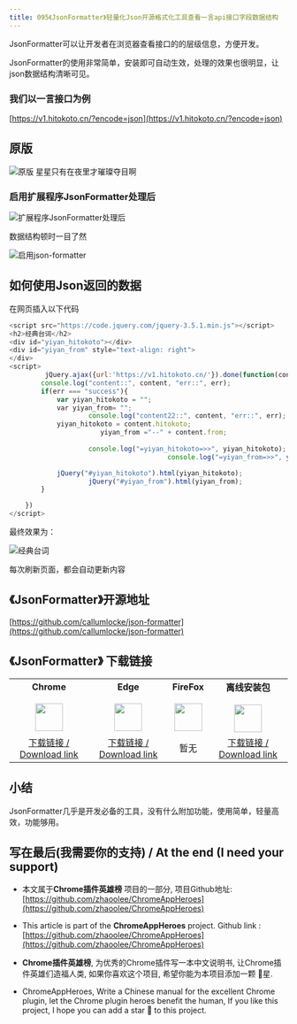 ```yaml
---
title: 095《JsonFormatter》轻量化Json开源格式化工具查看一言api接口字段数据结构
---
```


JsonFormatter可以让开发者在浏览器查看接口的的层级信息，方便开发。



JsonFormatter的使用非常简单，安装即可自动生效，处理的效果也很明显，让json数据结构清晰可见。




### 我们以一言接口为例

[https://v1.hitokoto.cn/?encode=json](https://v1.hitokoto.cn/?encode=json)



## 原版



![原版 星星只有在夜里才璀璨夺目啊](https://cdn.fangyuanxiaozhan.com/assets/16136139047321Ehk5Px3.png)

### 启用扩展程序JsonFormatter处理后



![扩展程序JsonFormatter处理后](https://cdn.fangyuanxiaozhan.com/assets/1613613990520CFHtn3pb.png)

数据结构顿时一目了然

![启用json-formatter](https://cdn.fangyuanxiaozhan.com/assets/1613616381100e0Zf185w.gif)

## 如何使用Json返回的数据



在网页插入以下代码


```javascript
<script src="https://code.jquery.com/jquery-3.5.1.min.js"></script>
<h2>经典台词</h2>
<div id="yiyan_hitokoto"></div>
<div id="yiyan_from" style="text-align: right">
</div>
<script>
		 jQuery.ajax({url:'https://v1.hitokoto.cn/'}).done(function(content,err){
        console.log("content::", content, "err::", err);
        if(err === "success"){
            var yiyan_hitokoto = "";
            var yiyan_from= "";
					console.log("content22::", content, "err::", err);
            yiyan_hitokoto = content.hitokoto;
					   yiyan_from ="--" + content.from;
					
					console.log("=yiyan_hitokoto=>>", yiyan_hitokoto);
										console.log("=yiyan_from=>>", yiyan_from);

            jQuery("#yiyan_hitokoto").html(yiyan_hitokoto);
					jQuery("#yiyan_from").html(yiyan_from);
        }

    })
</script>
```


最终效果为：

![经典台词](https://cdn.fangyuanxiaozhan.com/assets/1613615517184bwRGhd3M.png)



每次刷新页面，都会自动更新内容




## 《JsonFormatter》开源地址



[https://github.com/callumlocke/json-formatter](https://github.com/callumlocke/json-formatter)



## 《JsonFormatter》 下载链接

<table style="table-layout: fixed;">
<tbody>
<tr>
<td><div style="text-align: center;"><div style="font-weight: bold">Chrome</div><br/><div><img  style="width:50px; height:auto;" src="https://www.v2fy.com/asset/0i/ChromeAppHeroes/page/001_markdown_here.assets/chromeappheroes-chrome-icon.png"/></div></div></td>
<td><div style="text-align: center;" ><div style="font-weight: bold">Edge</div><br/><div><img style="width:50px; height:auto;" src="https://www.v2fy.com/asset/0i/ChromeAppHeroes/page/001_markdown_here.assets/chromeappheroes-edge-icon.png"/></div></div></td>
<td><div style="text-align: center;" ><div style="font-weight: bold">FireFox</div><br/><div><img  style="width:50px; height:auto;" src="https://www.v2fy.com/asset/0i/ChromeAppHeroes/page/001_markdown_here.assets/chromeappheroes-firefox-icon.png"/></div></div></td>
<td><div style="text-align: center;" ><div style="font-weight: bold">离线安装包</div><br/><div><img  style="width:50px; height:auto;" src="https://www.v2fy.com/asset/0i/ChromeAppHeroes/page/001_markdown_here.assets/chromeappheroes-github-download.png"/></div></div></td>
</tr>
<tr>
<td>
<div style="text-align: center;">
<a  href="https://chrome.google.com/webstore/detail/json-formatter/bcjindcccaagfpapjjmafapmmgkkhgoa">下载链接 / Download link</a>
</div>
</td>
<td>
<div style="text-align: center;">
<a href="https://microsoftedge.microsoft.com/addons/detail/json-formatter-for-edge/njpoigijhgbionbfdbaopheedbpdoddi">下载链接 / Download link</a>
</div>
</td>
<td>
<div style="text-align: center;">
暂无
</div>
</td>
<td>
<div style="text-align: center;"><a  href="https://cdn.jsdelivr.net/gh/zhaoolee/ChromeAppHeroes/backup/095-json-formatter.zip">下载链接 / Download link</a></div>
</td>
</tr>
</tbody>
</table>


## 小结



JsonFormatter几乎是开发必备的工具，没有什么附加功能，使用简单，轻量高效，功能够用。





## 写在最后(我需要你的支持) / At the end (I need your support)

- 本文属于**Chrome插件英雄榜** 项目的一部分, 项目Github地址: [https://github.com/zhaoolee/ChromeAppHeroes](https://github.com/zhaoolee/ChromeAppHeroes)


- This article is part of the **ChromeAppHeroes** project. Github link : [https://github.com/zhaoolee/ChromeAppHeroes](https://github.com/zhaoolee/ChromeAppHeroes) 

- **Chrome插件英雄榜**, 为优秀的Chrome插件写一本中文说明书, 让Chrome插件英雄们造福人类, 如果你喜欢这个项目, 希望你能为本项目添加一颗 🌟星.

- ChromeAppHeroes, Write a Chinese manual for the excellent Chrome plugin, let the Chrome plugin heroes benefit the human, If you like this project, I hope you can add a star 🌟 to this project.

